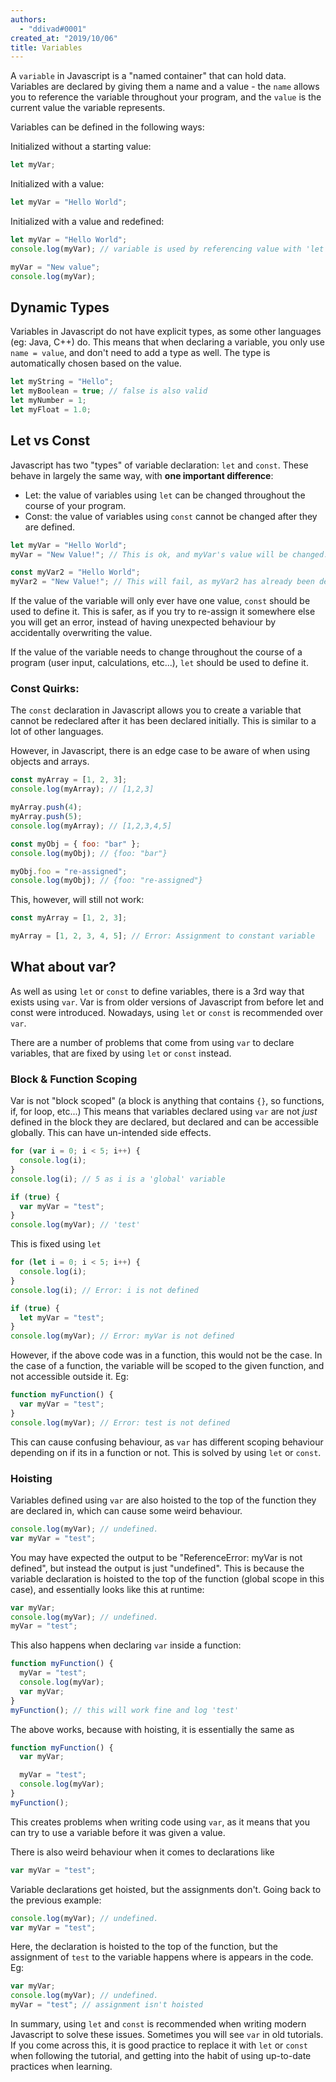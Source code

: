 ```yaml
---
authors:
  - "ddivad#0001"
created_at: "2019/10/06"
title: Variables
---
```


A `variable` in Javascript is a "named container" that can hold data. Variables are declared by giving them a name and a value - the `name` allows you to reference the variable throughout your program, and the `value` is the current value the variable represents.

Variables can be defined in the following ways:

Initialized without a starting value:

```js
let myVar;
```

Initialized with a value:

```js
let myVar = "Hello World";
```

Initialized with a value and redefined:

```js
let myVar = "Hello World";
console.log(myVar); // variable is used by referencing value with 'let'

myVar = "New value";
console.log(myVar);
```

## Dynamic Types

Variables in Javascript do not have explicit types, as some other languages (eg: Java, C++) do. This means that when declaring a variable, you only use `name = value`, and don't need to add a type as well. The type is automatically chosen based on the value.

```js
let myString = "Hello";
let myBoolean = true; // false is also valid
let myNumber = 1;
let myFloat = 1.0;
```

## Let vs Const

Javascript has two "types" of variable declaration: `let` and `const`. These behave in largely the same way, with **one important difference**:

- Let: the value of variables using `let` can be changed throughout the course of your program.
- Const: the value of variables using `const` cannot be changed after they are defined.

```js
let myVar = "Hello World";
myVar = "New Value!"; // This is ok, and myVar's value will be changed.

const myVar2 = "Hello World";
myVar2 = "New Value!"; // This will fail, as myVar2 has already been defined.
```

If the value of the variable will only ever have one value, `const` should be used to define it. This is safer, as if you try to re-assign it somewhere else you will get an error, instead of having unexpected behaviour by accidentally overwriting the value.

If the value of the variable needs to change throughout the course of a program (user input, calculations, etc...), `let` should be used to define it.

### Const Quirks:

The `const` declaration in Javascript allows you to create a variable that cannot be redeclared after it has been declared initially. This is similar to a lot of other languages.

However, in Javascript, there is an edge case to be aware of when using objects and arrays.

```js
const myArray = [1, 2, 3];
console.log(myArray); // [1,2,3]

myArray.push(4);
myArray.push(5);
console.log(myArray); // [1,2,3,4,5]

const myObj = { foo: "bar" };
console.log(myObj); // {foo: "bar"}

myObj.foo = "re-assigned";
console.log(myObj); // {foo: "re-assigned"}
```

This, however, will still not work:

```js
const myArray = [1, 2, 3];

myArray = [1, 2, 3, 4, 5]; // Error: Assignment to constant variable
```

## What about var?

As well as using `let` or `const` to define variables, there is a 3rd way that exists using `var`. Var is from older versions of Javascript from before let and const were introduced. Nowadays, using `let` or `const` is recommended over `var`.

There are a number of problems that come from using `var` to declare variables, that are fixed by using `let` or `const` instead.

### Block & Function Scoping

Var is not "block scoped" (a block is anything that contains `{}`, so functions, if, for loop, etc...) This means that variables declared using `var` are not _just_ defined in the block they are declared, but declared and can be accessible globally. This can have un-intended side effects.

```js
for (var i = 0; i < 5; i++) {
  console.log(i);
}
console.log(i); // 5 as i is a 'global' variable

if (true) {
  var myVar = "test";
}
console.log(myVar); // 'test'
```

This is fixed using `let`

```js
for (let i = 0; i < 5; i++) {
  console.log(i);
}
console.log(i); // Error: i is not defined

if (true) {
  let myVar = "test";
}
console.log(myVar); // Error: myVar is not defined
```

However, if the above code was in a function, this would not be the case. In the case of a function, the variable will be scoped to the given function, and not accessible outside it. Eg:

```js
function myFunction() {
  var myVar = "test";
}
console.log(myVar); // Error: test is not defined
```

This can cause confusing behaviour, as `var` has different scoping behaviour depending on if its in a function or not. This is solved by using `let` or `const`.

### Hoisting

Variables defined using `var` are also hoisted to the top of the function they are declared in, which can cause some weird behaviour.

```js
console.log(myVar); // undefined.
var myVar = "test";
```

You may have expected the output to be "ReferenceError: myVar is not defined", but instead the output is just "undefined". This is because the variable declaration is hoisted to the top of the function (global scope in this case), and essentially looks like this at runtime:

```js
var myVar;
console.log(myVar); // undefined.
myVar = "test";
```

This also happens when declaring `var` inside a function:

```js
function myFunction() {
  myVar = "test";
  console.log(myVar);
  var myVar;
}
myFunction(); // this will work fine and log 'test'
```

The above works, because with hoisting, it is essentially the same as

```js
function myFunction() {
  var myVar;

  myVar = "test";
  console.log(myVar);
}
myFunction();
```

This creates problems when writing code using `var`, as it means that you can try to use a variable before it was given a value.

There is also weird behaviour when it comes to declarations like

```js
var myVar = "test";
```

Variable declarations get hoisted, but the assignments don't. Going back to the previous example:

```js
console.log(myVar); // undefined.
var myVar = "test";
```

Here, the declaration is hoisted to the top of the function, but the assignment of `test` to the variable happens where is appears in the code. Eg:

```js
var myVar;
console.log(myVar); // undefined.
myVar = "test"; // assignment isn't hoisted
```

In summary, using `let` and `const` is recommended when writing modern Javascript to solve these issues. Sometimes you will see `var` in old tutorials. If you come across this, it is good practice to replace it with `let` or `const` when following the tutorial, and getting into the habit of using up-to-date practices when learning.
